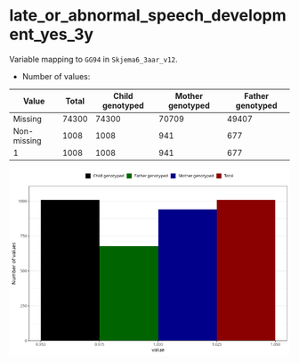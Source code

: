# late_or_abnormal_speech_development_yes_3y
Variable mapping to `GG94` in `Skjema6_3aar_v12`.
- Number of values:

| Value | Total | Child genotyped | Mother genotyped | Father genotyped |
| ----- | ----- | --------------- | ---------------- | ---------------- |
| Missing | 74300 | 74300 | 70709 | 49407 |
| Non-missing | 1008 | 1008 | 941 | 677 |
| 1 | 1008 | 1008 | 941 | 677 |



![](late_or_abnormal_speech_development_yes_3y_n.png)



